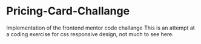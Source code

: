 # Pricing-Card-Challange
Implementation of the frontend mentor code challange
This is an attempt at a coding exercise for css responsive design, not much to see here.
